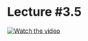 # Lecture #3.5

[![Watch the video](https://img.youtube.com/vi/7LJF8uzDOZg/0.jpg)](https://www.youtube.com/watch?v=7LJF8uzDOZg&list=PLoROMvodv4rPzLcXBhbCFt8ahPrQGFSmN&index=14)
